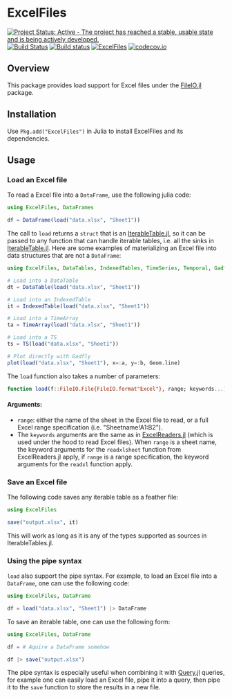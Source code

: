 # ExcelFiles

[![Project Status: Active - The project has reached a stable, usable state and is being actively developed.](http://www.repostatus.org/badges/latest/active.svg)](http://www.repostatus.org/#active)
[![Build Status](https://travis-ci.org/queryverse/ExcelFiles.jl.svg?branch=master)](https://travis-ci.org/queryverse/ExcelFiles.jl)
[![Build status](https://ci.appveyor.com/api/projects/status/wfx5avj0s2m0x94w/branch/master?svg=true)](https://ci.appveyor.com/project/queryverse/excelfiles-jl/branch/master)
[![ExcelFiles](http://pkg.julialang.org/badges/ExcelFiles_0.6.svg)](http://pkg.julialang.org/?pkg=ExcelFiles)
[![codecov.io](http://codecov.io/github/queryverse/ExcelFiles.jl/coverage.svg?branch=master)](http://codecov.io/github/queryverse/ExcelFiles.jl?branch=master)

## Overview

This package provides load support for Excel files under the
[FileIO.jl](https://github.com/JuliaIO/FileIO.jl) package.

## Installation

Use ``Pkg.add("ExcelFiles")`` in Julia to install ExcelFiles and its dependencies.

## Usage

### Load an Excel file

To read a Excel file into a ``DataFrame``, use the following julia code:

````julia
using ExcelFiles, DataFrames

df = DataFrame(load("data.xlsx", "Sheet1"))
````

The call to ``load`` returns a ``struct`` that is an [IterableTable.jl](https://github.com/queryverse/IterableTables.jl), so it can be passed to any function that can handle iterable tables, i.e. all the sinks in [IterableTable.jl](https://github.com/queryverse/IterableTables.jl). Here are some examples of materializing an Excel file into data structures that are not a ``DataFrame``:

````julia
using ExcelFiles, DataTables, IndexedTables, TimeSeries, Temporal, Gadfly

# Load into a DataTable
dt = DataTable(load("data.xlsx", "Sheet1"))

# Load into an IndexedTable
it = IndexedTable(load("data.xlsx", "Sheet1"))

# Load into a TimeArray
ta = TimeArray(load("data.xlsx", "Sheet1"))

# Load into a TS
ts = TS(load("data.xlsx", "Sheet1"))

# Plot directly with Gadfly
plot(load("data.xlsx", "Sheet1"), x=:a, y=:b, Geom.line)
````

The ``load`` function also takes a number of parameters:

````julia
function load(f::FileIO.File{FileIO.format"Excel"}, range; keywords...)
````
#### Arguments:

* ``range``: either the name of the sheet in the Excel file to read, or a full Excel range specification (i.e. "Sheetname!A1:B2").
* The ``keywords`` arguments are the same as in [ExcelReaders.jl](https://github.com/queryverse/ExcelReaders.jl) (which is used under the hood to read Excel files). When ``range`` is a sheet name, the keyword arguments for the ``readxlsheet`` function from ExcelReaders.jl apply, if ``range`` is a range specification, the keyword arguments for the ``readxl`` function apply.

### Save an Excel file

The following code saves any iterable table as a feather file:
````julia
using ExcelFiles

save("output.xlsx", it)
````
This will work as long as it is any of the types supported as sources in IterableTables.jl.

### Using the pipe syntax

``load`` also support the pipe syntax. For example, to load an Excel file into a ``DataFrame``, one can use the following code:

````julia
using ExcelFiles, DataFrame

df = load("data.xlsx", "Sheet1") |> DataFrame
````

To save an iterable table, one can use the following form:

````julia
using ExcelFiles, DataFrame

df = # Aquire a DataFrame somehow

df |> save("output.xlsx")
````

The pipe syntax is especially useful when combining it with [Query.jl](https://github.com/queryverse/Query.jl) queries, for example one can easily load an Excel file, pipe it into a query, then pipe it to the ``save`` function to store the results in a new file.
